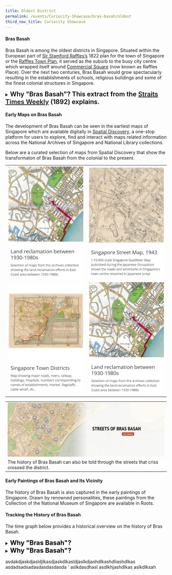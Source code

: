 ```yaml
---
title: Oldest District
permalink: /events/Curiocity-Showcase/bras-basah/oldest
third_nav_title: Curiocity Showcase
---
```

#### **Bras Basah**

Bras Basah is among the oldest districts in Singapore. Situated within the European part of [Sir Stamford Raffles’s](http://eresources.nlb.gov.sg/infopedia/articles/SIP_715_2004-12-15.html) 1822 plan for the town of Singapore or the [Raffles Town Plan](https://eresources.nlb.gov.sg/infopedia/articles/SIP_658_2005-01-07.html), it served as the suburb to the busy city centre which wrapped itself around [Commercial Square](https://eresources.nlb.gov.sg/infopedia/articles/SIP_864_2004-12-30.html) (now known as Raffles Place). Over the next two centuries, Bras Basah would grow spectacularly resulting in the establishments of schools, religious buildings and some of the finest colonial structures in Singapore.

<details>
<summary><span style="font-weight: 600; font-size: 20px; font-style: normal; color:black">Why "Bras Basah"? This extract from the <a href="http://eresources.nlb.gov.sg/newspapers/Digitised/Article/stweekly18920216-1.2.23">Straits Times Weekly</a>  (1892) explains.</span></summary>
<p>
<span style="font-weight: 400; font-size: 20px; font-style: italic; color:#353839">What is known as “decayed rice” is, as a matter of fact, rare now. At one time when rice was brought to Singapore in sailing vessels, it was no uncommon thing for it to become saturated and rotten, and in this state it smelled abominably. So much was this the case that it had by law to be unloaded from the ships to a spot out of the then town and hence Brasssbassa (bras basah) Road got its name.</span>

</details>


	
#### **Early Maps on Bras Basah**

The development of Bras Basah can be seen in the earliest maps of Singapore which are available digitally in [Spatial Discovery](https://search.nlb.gov.sg/spatialdiscovery/), a one-stop platform for users to explore, find and interact with maps related information across the National Archives of Singapore and National Library collections.

Below are a curated selection of maps from Spatial Discovery that show the transformaton of Bras Basah from the colonial to the present.

| |  | 
| -------- | -------- | 
| [![Alt text for image on Isomer site](/images/sample-bb-spatial-discovery-map-1.png)](https://search.nlb.gov.sg/spatialdiscovery/app/#!/go/f%3A(q%3A'%22raffles%20reclamation%22')%2Cls%3A!(!(f90e351a-115c-11e3-83d5-0050568939ad%2C!t%2C1%2C!t)%2C!(fb6f1907-115c-11e3-83d5-0050568939ad%2C!t%2C1%2C!t)%2C!(fadf4001-115c-11e3-83d5-0050568939ad%2C!t%2C1%2C!t))%2Clt%3A(ls%3A!t%2Cr%3A!f)%2Cm%3A(c%3A!(11566375%2C147179)%2Cz%3A12)%2Cv%3A1) |  [![Alt text for image on Isomer site](/images/sample-bb-spatial-discovery-map-2.png)](https://search.nlb.gov.sg/spatialdiscovery/app/#!/map/fb6ba4bc-115c-11e3-83d5-0050568939ad)    |
|[![Alt text for image on Isomer site](/images/sample-bb-spatial-discovery-map-3.png)](https://search.nlb.gov.sg/spatialdiscovery/app/#!/map/FB6F1907-115C-11E3-83D5-0050568939AD)   | [![Alt text for image on Isomer site](/images/sample-bb-spatial-discovery-map-1.png)](https://search.nlb.gov.sg/spatialdiscovery/app/#!/go/f%3A(q%3A'%22raffles%20reclamation%22')%2Cls%3A!(!(f90e351a-115c-11e3-83d5-0050568939ad%2C!t%2C1%2C!t)%2C!(fb6f1907-115c-11e3-83d5-0050568939ad%2C!t%2C1%2C!t)%2C!(fadf4001-115c-11e3-83d5-0050568939ad%2C!t%2C1%2C!t))%2Clt%3A(ls%3A!t%2Cr%3A!f)%2Cm%3A(c%3A!(11566375%2C147179)%2Cz%3A12)%2Cv%3A1)  |

| |  
| -------- | 
| [![Alt text for image on Isomer site](/images/storymap-image-bras-basah-streets.png)](https://uploads.knightlab.com/storymapjs/04f5c05311b7e48aadefd0cdd269c308/brash-basah-its-streets/index.html) 
The history of Bras Basah can also be told through the streets that criss crossed the district. |
		


#### **Early Paintings of Bras Basah and Its Vicinity**

The history of Bras Basah is also captured in the early paintings of Singapore. Drawn by renowned personalities, these paintings from the Collection of the National Museum of Singapore are available in Roots.

#### **Tracking the History of Bras Basah**

The time graph below provides a historical overview on the history of Bras Basah.

<details>
<summary><span style="font-weight: 700; font-size: 20px; font-style: normal; color:black">Why "Bras Basah"?</span></summary>

Bras Basah Road is a transliteration of the Malay words “beras basah” or “wet rice”. But what does that mean? The extract below from the <a href="http://eresources.nlb.gov.sg/newspapers/Digitised/Article/stweekly18920216-1.2.23">Straits Times Weekly</a>  (1892) explains:

<span style="font-weight: 400; font-size: 20px; font-style: italic; color:#353839">What is known as “decayed rice” is, as a matter of fact, rare now. At one time when rice was brought to Singapore in sailing vessels, it was no uncommon thing for it to become saturated and rotten, and in this state it smelled abominably. So much was this the case that it had by law to be unloaded from the ships to a spot out of the then town and hence Brasssbassa (bras basah) Road got its name.</span>
</p>
</details>

<details>
<summary><span style="font-weight: 700; font-size: 20px; font-style: normal; color:black">Why "Bras Basah"?</span></summary>
<p>
<span style="font-weight: 400; font-size: 20px; font-style: normal; color#black">Bras Basah Road is a transliteration of the Malay words “beras basah” or “wet rice”. But what does that mean? The extract below from the <a href="http://eresources.nlb.gov.sg/newspapers/Digitised/Article/stweekly18920216-1.2.23">Straits Times Weekly</a>  (1892) explains:</span>
<p>	
<span style="font-weight: 400; font-size: 20px; font-style: italic; color:#353839">What is known as “decayed rice” is, as a matter of fact, rare now. At one time when rice was brought to Singapore in sailing vessels, it was no uncommon thing for it to become saturated and rotten, and in this state it smelled abominably. So much was this the case that it had by law to be unloaded from the ships to a spot out of the then town and hence Brasssbassa (bras basah) Road got its name.</span>

<p>From the <a href="https://www.w3.org/">Singapore Memory Project</a></p>

</p>
</details>

asdakdjaskdjasldjlkasdjaskdlkasldjaslkdjashdlkashdliashdlkas
asdadsadsadasdasdasdasda
'
aslkdasdhasl
asdlkhjashdlkas
aslkdlksah